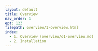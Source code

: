 ```yaml
---
layout: default
title: Overview
nav_order: 1
ept: 123
filepath: overview/1-overview.html
index:
  - 1. Overview (overview/o1-overview.md)
  - 2. Installation
---
```

